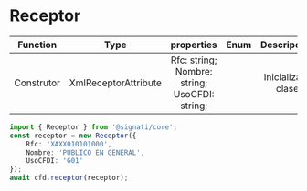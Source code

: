 # Receptor

| Function  | Type | properties | Enum | Descripcion |
| :---: |:---:| :---:|  :---:|  :---:|
| Construtor | XmlReceptorAttribute |Rfc: string; <br> Nombre: string; <br> UsoCFDI: string; | |  Inicializa la clase|


```ts
import { Receptor } from '@signati/core';
const receptor = new Receptor({
    Rfc: 'XAXX010101000', 
    Nombre: 'PUBLICO EN GENERAL', 
    UsoCFDI: 'G01'
});
await cfd.receptor(receptor);
```
